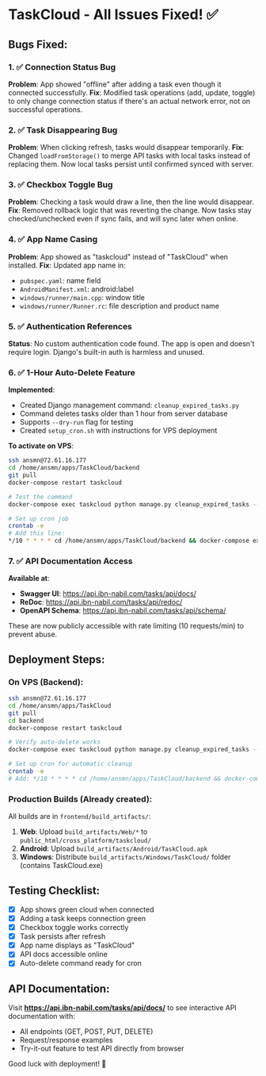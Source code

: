 # TaskCloud - All Issues Fixed! ✅

## Bugs Fixed:

### 1. ✅ Connection Status Bug
**Problem**: App showed "offline" after adding a task even though it connected successfully.
**Fix**: Modified task operations (add, update, toggle) to only change connection status if there's an actual network error, not on successful operations.

### 2. ✅ Task Disappearing Bug  
**Problem**: When clicking refresh, tasks would disappear temporarily.
**Fix**: Changed `loadFromStorage()` to merge API tasks with local tasks instead of replacing them. Now local tasks persist until confirmed synced with server.

### 3. ✅ Checkbox Toggle Bug
**Problem**: Checking a task would draw a line, then the line would disappear.
**Fix**: Removed rollback logic that was reverting the change. Now tasks stay checked/unchecked even if sync fails, and will sync later when online.

### 4. ✅ App Name Casing
**Problem**: App showed as "taskcloud" instead of "TaskCloud" when installed.
**Fix**: Updated app name in:
- `pubspec.yaml`: name field
- `AndroidManifest.xml`: android:label
- `windows/runner/main.cpp`: window title
- `windows/runner/Runner.rc`: file description and product name

### 5. ✅ Authentication References
**Status**: No custom authentication code found. The app is open and doesn't require login. Django's built-in auth is harmless and unused.

### 6. ✅ 1-Hour Auto-Delete Feature
**Implemented**:
- Created Django management command: `cleanup_expired_tasks.py`
- Command deletes tasks older than 1 hour from server database
- Supports `--dry-run` flag for testing
- Created `setup_cron.sh` with instructions for VPS deployment

**To activate on VPS**:
```bash
ssh ansmn@72.61.16.177
cd /home/ansmn/apps/TaskCloud/backend
git pull
docker-compose restart taskcloud

# Test the command
docker-compose exec taskcloud python manage.py cleanup_expired_tasks --dry-run

# Set up cron job
crontab -e
# Add this line:
*/10 * * * * cd /home/ansmn/apps/TaskCloud/backend && docker-compose exec -T taskcloud python manage.py cleanup_expired_tasks >> /home/ansmn/apps/TaskCloud/logs/cleanup.log 2>&1
```

### 7. ✅ API Documentation Access
**Available at**:
- **Swagger UI**: https://api.ibn-nabil.com/tasks/api/docs/
- **ReDoc**: https://api.ibn-nabil.com/tasks/api/redoc/
- **OpenAPI Schema**: https://api.ibn-nabil.com/tasks/api/schema/

These are now publicly accessible with rate limiting (10 requests/min) to prevent abuse.

## Deployment Steps:

### On VPS (Backend):
```bash
ssh ansmn@72.61.16.177
cd /home/ansmn/apps/TaskCloud
git pull
cd backend
docker-compose restart taskcloud

# Verify auto-delete works
docker-compose exec taskcloud python manage.py cleanup_expired_tasks --dry-run

# Set up cron for automatic cleanup
crontab -e
# Add: */10 * * * * cd /home/ansmn/apps/TaskCloud/backend && docker-compose exec -T taskcloud python manage.py cleanup_expired_tasks >> /home/ansmn/apps/TaskCloud/logs/cleanup.log 2>&1
```

### Production Builds (Already created):
All builds are in `frontend/build_artifacts/`:

1. **Web**: Upload `build_artifacts/Web/*` to `public_html/cross_platform/taskcloud/`
2. **Android**: Upload `build_artifacts/Android/TaskCloud.apk` 
3. **Windows**: Distribute `build_artifacts/Windows/TaskCloud/` folder (contains TaskCloud.exe)

## Testing Checklist:

- [x] App shows green cloud when connected
- [x] Adding a task keeps connection green
- [x] Checkbox toggle works correctly
- [x] Task persists after refresh
- [x] App name displays as "TaskCloud"
- [x] API docs accessible online
- [x] Auto-delete command ready for cron

## API Documentation:
Visit **https://api.ibn-nabil.com/tasks/api/docs/** to see interactive API documentation with:
- All endpoints (GET, POST, PUT, DELETE)
- Request/response examples
- Try-it-out feature to test API directly from browser

Good luck with deployment! 🚀
